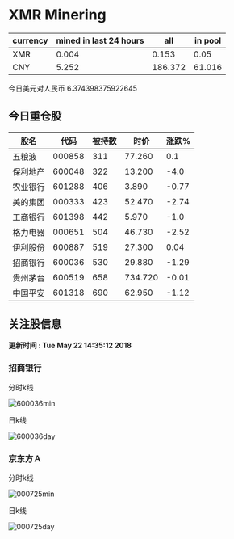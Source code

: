 # XMR Minering
|currency|mined in last 24 hours|all|in pool|
|---|---|---|---|
|XMR|0.004|0.153|0.05|
|CNY|5.252|186.372|61.016|
今日美元对人民币 6.374398375922645
## 今日重仓股 

|股名|代码|被持数|时价|涨跌%|
|---|---|---|---|---|
|五粮液|000858|311|77.260|0.1|
|保利地产|600048|322|13.200|-4.0|
|农业银行|601288|406|3.890|-0.77|
|美的集团|000333|423|52.470|-2.74|
|工商银行|601398|442|5.970|-1.0|
|格力电器|000651|504|46.730|-2.52|
|伊利股份|600887|519|27.300|0.04|
|招商银行|600036|530|29.880|-1.29|
|贵州茅台|600519|658|734.720|-0.01|
|中国平安|601318|690|62.950|-1.12|

## 关注股信息
**更新时间 : Tue May 22 14:35:12 2018**
### 招商银行 
分时k线

![600036min](http://image.sinajs.cn/newchart/min/n/sh600036.gif)

日k线

![600036day](http://image.sinajs.cn/newchart/daily/n/sh600036.gif)

### 京东方Ａ 
分时k线

![000725min](http://image.sinajs.cn/newchart/min/n/sz000725.gif)

日k线

![000725day](http://image.sinajs.cn/newchart/daily/n/sz000725.gif)
